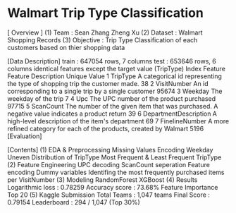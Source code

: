 # Walmart Trip Type Classification
[ Overview ]
(1) Team : 
Sean Zhang
Zheng Xu
(2) Dataset :
Walmart Shopping Records
(3) Objective :
Trip Type Classification of each customers based on thier shopping data

[Data Description]
train : 647054 rows, 7 columns
test : 653646 rows, 6 columns
identical features except the target value (TripType)
Index	Feature	Feature Description	Unique Value
1	TripType	A categorical id representing the type of shopping trip the customer made.	38
2	VisitNumber	An id corresponding to a single trip by a single customer	95674
3	Weekday	The weekday of the trip	7
4	Upc	The UPC number of the product purchased	97715
5	ScanCount	The number of the given item that was purchased. A negative value indicates a product return	39
6	DepartmentDescription	A high-level description of the item's department	69
7	FinelineNumber	A more refined category for each of the products, created by Walmart	5196
[Evaluation]



[Contents]
(1) EDA & Preprocessing
Missing Values
Encoding Weekday
Uneven Distribution of TripType
Most Frequent & Least Frequent TripType
(2) Feature Engineering
UPC decoding
ScanCount seperation
Feature encoding
Dummy variables
Identifing the most frequently purchased items per VisitNumber
(3) Modeling
RandomForest
XGBoost
(4) Results
Logarithmic loss : 0.78259
Accuracy score : 73.68%
Feature Importance Top 20
(5) Kaggle Submission
Total Teams : 1,047 teams
Final Score : 0.79154
Leaderboard : 294 / 1,047 (Top 30%)
